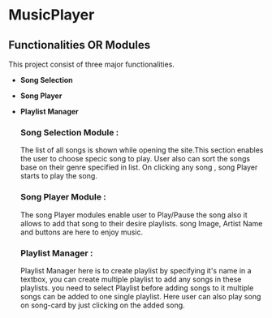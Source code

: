 # MusicPlayer
## Functionalities OR Modules
This project consist of three major functionalities.
- **Song Selection**
- **Song Player**
- **Playlist Manager**

  ### Song Selection Module :
  The list of all songs is shown while opening the site.This section enables the user to choose specic song to play. User also can sort the songs base on their genre specified in list. On clicking any song , song Player starts to play the song.

   ### Song Player Module :
   The song Player modules enable user to Play/Pause the song also it allows to add that song to their desire playlists.
  song Image, Artist Name and buttons are here to enjoy music.
  
   ### Playlist Manager :
   Playlist Manager here is to create playlist by specifying it's name in a textbox, you can create multiple playlist to add any songs in  these playlists.
  you need to select Playlist before adding songs to it multiple songs can be added to one single playlist. Here user can also play song on song-card by just clicking on the added song.
